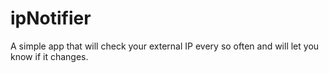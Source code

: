 # ipNotifier
A simple app that will check your external IP every so often and will let you know if it changes.
